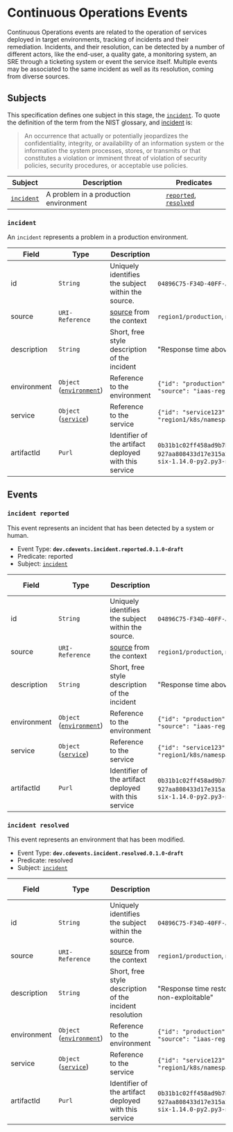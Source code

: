 <!--
---
linkTitle: "Continuous Operations Events"
weight: 70
description: >
   Continuous Operations Events
---
-->
# Continuous Operations Events

Continuous Operations events are related to the operation of services deployed in target environments, tracking of incidents and their remediation. Incidents, and their resolution, can be detected by a number of different actors, like the end-user, a quality gate, a monitoring system, an SRE through a ticketing system or event the service itself.
Multiple events may be associated to the same incident as well as its resolution, coming from diverse sources.

## Subjects

This specification defines one subject in this stage, the [`incident`](#incident). To quote the definition of the term from the NIST glossary, and [incident][] is:

> An occurrence that actually or potentially jeopardizes the confidentiality, integrity, or availability of an information system or the information the system processes, stores, or transmits or that constitutes a violation or imminent threat of violation of security policies, security procedures, or acceptable use policies.

| Subject | Description | Predicates |
|---------|-------------|------------|
| [`incident`](#incident) | A problem in a production environment | [`reported`](#incident-reported), [`resolved`](#incident-resolved)|

### `incident`

An `incident` represents a problem in a production environment.

| Field | Type | Description | Examples |
|-------|------|-------------|----------|
| id    | `String` | Uniquely identifies the subject within the source. | `04896C75-F34D-40FF-A584-3F2B71CB9D47`, `issue123`, `risk-CVE123` |
| source | `URI-Reference` | [source](../spec.md#source) from the context | `region1/production`, `monitoring-system/metricA`|
| description | `String` | Short, free style description of the incident | "Response time above 10ms", "New CVE-123 detected" |
| environment | `Object` ([`environment`](./continuous-deployment.md#environment)) | Reference to the environment | `{"id": "production"}`, `{"id": "staging"}`, `{"id": "prod123", "source": "iaas-region-1"}` |
| service | `Object` ([`service`](./continuous-deployment.md#service)) | Reference to the service | `{"id": "service123"}`, `{"id": "service123", "source": "region1/k8s/namespace"}` |
| artifactId | `Purl` | Identifier of the artifact deployed with this service |  `0b31b1c02ff458ad9b7b81cbdf8f028bd54699fa151f221d1e8de6817db93427`, `927aa808433d17e315a258b98e2f1a55f8258e0cb782ccb76280646d0dbe17b5`, `six-1.14.0-py2.py3-none-any.whl` |

## Events

### `incident reported`

This event represents an incident that has been detected by a system or human.

- Event Type: __`dev.cdevents.incident.reported.0.1.0-draft`__
- Predicate: reported
- Subject: [`incident`](#incident)

| Field | Type | Description | Examples | Mandatory ✅ |
|-------|------|-------------|----------|----------------------------|
| id    | `String` | Uniquely identifies the subject within the source. | `04896C75-F34D-40FF-A584-3F2B71CB9D47`, `issue123`, `risk-CVE123` | ✅ |
| source | `URI-Reference` | [source](../spec.md#source) from the context | `region1/production`, `monitoring-system/metricA`| |
| description | `String` | Short, free style description of the incident | "Response time above 10ms", "New CVE-123 detected" | |
| environment | `Object` ([`environment`](./continuous-deployment.md#environment)) | Reference to the environment | `{"id": "production"}`, `{"id": "staging"}`, `{"id": "prod123", "source": "iaas-region-1"}` | ✅ |
| service | `Object` ([`service`](./continuous-deployment.md#service)) | Reference to the service | `{"id": "service123"}`, `{"id": "service123", "source": "region1/k8s/namespace"}` | |
| artifactId | `Purl` | Identifier of the artifact deployed with this service |  `0b31b1c02ff458ad9b7b81cbdf8f028bd54699fa151f221d1e8de6817db93427`, `927aa808433d17e315a258b98e2f1a55f8258e0cb782ccb76280646d0dbe17b5`, `six-1.14.0-py2.py3-none-any.whl` | |

### `incident resolved`

This event represents an environment that has been modified.

- Event Type: __`dev.cdevents.incident.resolved.0.1.0-draft`__
- Predicate: resolved
- Subject: [`incident`](#incident)

| Field | Type | Description | Examples | Mandatory ✅ |
|-------|------|-------------|----------|----------------------------|
| id    | `String` | Uniquely identifies the subject within the source. | `04896C75-F34D-40FF-A584-3F2B71CB9D47`, `issue123`, `risk-CVE123` | ✅ |
| source | `URI-Reference` | [source](../spec.md#source) from the context | `region1/production`, `monitoring-system/metricA`| |
| description | `String` | Short, free style description of the incident resolution | "Response time restored below 10ms", "CVE-123 acknowledged as non-exploitable" | |
| environment | `Object` ([`environment`](./continuous-deployment.md#environment)) | Reference to the environment | `{"id": "production"}`, `{"id": "staging"}`, `{"id": "prod123", "source": "iaas-region-1"}` | ✅ |
| service | `Object` ([`service`](./continuous-deployment.md#service)) | Reference to the service | `{"id": "service123"}`, `{"id": "service123", "source": "region1/k8s/namespace"}` | |
| artifactId | `Purl` | Identifier of the artifact deployed with this service |  `0b31b1c02ff458ad9b7b81cbdf8f028bd54699fa151f221d1e8de6817db93427`, `927aa808433d17e315a258b98e2f1a55f8258e0cb782ccb76280646d0dbe17b5`, `six-1.14.0-py2.py3-none-any.whl` | |

[incident]: https://csrc.nist.gov/glossary/term/incident